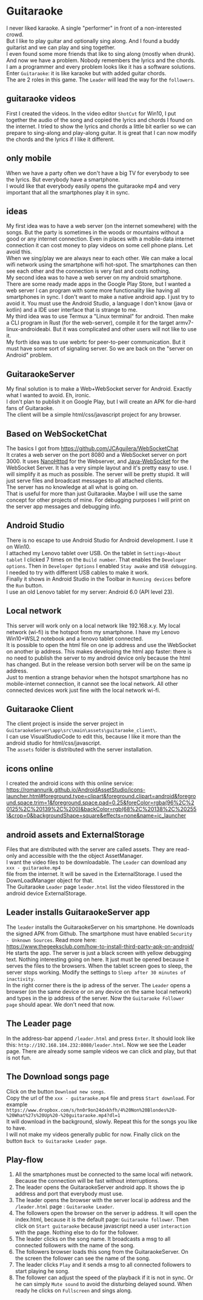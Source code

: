 # Guitaraoke

I never liked karaoke. A single "performer" in front of a non-interested crowd.  
But I like to play guitar and optionally sing along. And I found a buddy guitarist and we can play and sing together.  
I even found some more friends that like to sing along (mostly when drunk).  
And now we have a problem. Nobody remembers the lyrics and the chords.  
I am a programmer and every problem looks like it has a software solutions.  
Enter `Guitaraoke`: it is like karaoke but with added guitar chords.  
The are 2 roles in this game. The `Leader` will lead the way for the `followers`.  

## guitaraoke videos

First I created the videos. In the video editor `ShotCut` for Win10, I put together the audio of the song and copied the lyrics and chords I found on the internet. I tried to show the lyrics and chords a little bit earlier so we can prepare to sing-along and play-along guitar. It is great that I can now modify the chords and the lyrics if I like it different.  

## only mobile

When we have a party often we don't have a big TV for everybody to see the lyrics. But everybody have a smartphone.  
I would like that everybody easily opens the guitaraoke mp4 and very important that all the smartphones play it in sync.  

## ideas

My first idea was to have a web server (on the internet somewhere) with the songs. But the party is sometimes in the woods or mountains without a good or any internet connection. Even in places with a mobile-data internet connection it can cost money to play videos on some cell phone plans.  Let avoid this.  
When we sing/play we are always near to each other. We can make a local wifi network using the smartphone wifi hot-spot. The smartphones can then see each other and the connection is very fast and costs nothing.  
My second idea was to have a web server on my android smartphone. There are some ready made apps in the Google Play Store, but I wanted a web server I can program with some more functionality like having all smartphones in sync. I don't want to make a native android app. I just try to avoid it. You must use the Android Studio, a language I don't know (java or kotlin) and a IDE user interface that is strange to me.  
My third idea was to use Termux a "Linux terminal" for android. Then make a CLI program in Rust (for the web-server), compile it for the target armv7-linux-androideabi. But it was complicated and other users will not like to use it.  
My forth idea was to use webrtc for peer-to-peer communication. But it must have some sort of signaling server. So we are back on the "server on Android" problem.  

## GuitaraokeServer

My final solution is to make a Web+WebSocket server for Android. Exactly what I wanted to avoid. Eh, ironic.  
I don't plan to publish it on Google Play, but I will create an APK for die-hard fans of Guitaraoke.  
The client will be a simple html/css/javascript project for any browser.

## Based on WebSocketChat

The basics I got from <https://github.com/JCAguilera/WebSocketChat>  
It crates a web server on the port 8080 and a WebSocket server on port 3000.
It uses [NanoHttpd](https://github.com/NanoHttpd/nanohttpd) for the Webserver, and [Java-WebSocket](https://github.com/TooTallNate/Java-WebSocket) for the WebSocket Server.
It has a very simple layout and it's pretty easy to use.
I will simplify it as much as possible. The server will be pretty stupid. It will just serve files and broadcast messages to all attached clients.  
The server has no knowledge at all what is going on.  
That is useful for more than just Guitaraoke. Maybe I will use the same concept for other projects of mine.
For debugging purposes I will print on the server app messages and debugging info.  

## Android Studio

There is no escape to use Android Studio for Android development. I use it on Win10.  
I attached my Lenovo tablet over USB. On the tablet in `Settings`-`About tablet` I clicked 7 times on the `Build number`. That enables the `Developer options`. Then in `Developer Options` I enabled `Stay awake` and `USB debugging`. I needed to try with different USB cables to make it work.  
Finally it shows in Android Studio in the Toolbar in `Running devices` before the `Run` button.  
I use an old Lenovo tablet for my server: Android 6.0 (API level 23).  

## Local network

This server will work only on a local network like 192.168.x.y. My local network (wi-fi) is the hotspot from my smartphone. I have my Lenovo Win10+WSL2 notebook and a lenovo tablet connected.  
It is possible to open the html file on one ip address and use the WebSocket on another ip address. This makes developing the html app faster: there is no need to publish the server to my android device only because the html has changed. But in the release version both server will be on the same ip address.  
Just to mention a strange behavior when the hotspot smartphone has no mobile-internet connection, it cannot see the local network. All other connected devices work just fine with the local network wi-fi.  

## Guitaraoke Client

The client project is inside the server project in  `GuitaraokeServer\app\src\main\assets\guitaraoke_client\`.  
I can use VisualStudioCode to edit this, because I like it more than the android studio for html/css/javascript.  
The `assets` folder is distributed with the server installation.  

## icons online

I created the android icons with this online service:  
<https://romannurik.github.io/AndroidAssetStudio/icons-launcher.html#foreground.type=clipart&foreground.clipart=android&foreground.space.trim=1&foreground.space.pad=0.25&foreColor=rgba(96%2C%20125%2C%20139%2C%200)&backColor=rgb(68%2C%20138%2C%20255)&crop=0&backgroundShape=square&effects=none&name=ic_launcher>

## android assets and ExternalStorage

Files that are distributed with the server are called assets. They are read-only and accessible with the the object AssetManager.  
I want the video files to be downloadable. The `Leader` can download any  
`xxx - guitaraoke.mp4`  
file from the internet. It will be saved in the ExternalStorage. I used the DownLoadManager object for that.  
The Guitaraoke `Leader` page `leader.html` list the video filesstored in the android device ExternalStorage.  

## Leader installs GuitaraokeServer app

The `leader` installs the GuitaraokeServer on his smartphone. He downloads the signed APK from Github. The smartphone must have enabled `Security - Unknown Sources`. Read more here:  
<https://www.thegeeksclub.com/how-to-install-third-party-apk-on-android/>  
He starts the app. The server is just a black screen with yellow debugging text. Nothing interesting going on here. It just must be opened because it serves the files to the browsers. When the tablet screen goes to sleep, the server stops working. Modify the settings to `Sleep after 30 minutes of inactivity`.  
In the right corner there is the ip adress of the server. The `Leader` opens a browser (on the same device or on any device on the same local network) and types in the ip address of the server. Now the `Guitaraoke Follower page` should apear. We don't need that now.  

## The Leader page

In the address-bar append `/leader.html` and press `Enter`. It should look like this: `http://192.168.104.232:8080/leader.html`. Now we see the Leader page. There are already some sample videos we can click and play, but that is not fun.  

## The Download songs page

Click on the button `Download new songs`.  
Copy the url of the `xxx - guitaraoke.mp4` file and press `Start download`. 
For example `https://www.dropbox.com/s/hn0r9on24dxkhfh/4%20Non%20Blondes%20-%20What%27s%20Up%20-%20guitaraoke.mp4?dl=1`  
It will download in the background, slowly. Repeat this for the songs you like to have.  
I will not make my videos generally public for now.
Finally click on the button `Back to Guitaraoke Leader page`.  

## Play-flow

1. All the smartphones must be connected to the same local wifi network. Because the connection will be fast without interruptions.  
2. The leader opens the GuitaraokeServer android app. It shows the ip address and port that everybody must use.  
3. The leader opens the browser with the server local ip address and the `/leader.html` page : `Guitaraoke Leader`.  
4. The followers open the browser on the server ip address. It will open the index.html, because it is the default page: `Guitaraoke follower`. Then click on `Start guitaraoke` because javascript need a user `interaction` with the page. Nothing else to do for the follower.  
5. The leader clicks on the song name. It broadcasts a msg to all connected followers with the name of the song.  
6. The followers browser loads this song from the GuitaraokeServer. On the screen the follower can see the name of the song.  
7. The leader clicks `Play` and it sends a msg to all connected followers to start playing he song.  
8. The follower can adjust the speed of the playback if it is not in sync. Or he can simply `Mute sound` to avoid the disturbing delayed sound. When ready he clicks on `Fullscreen` and sings along.  
